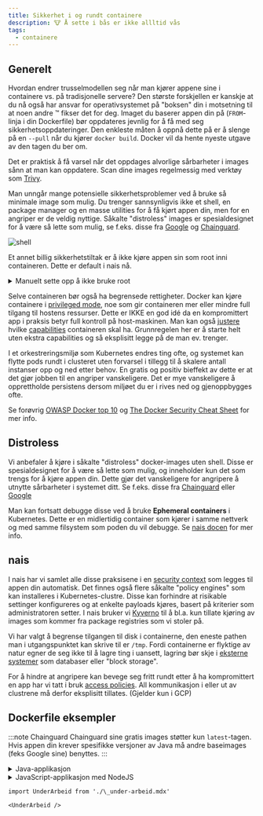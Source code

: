 ```yaml
---
title: Sikkerhet i og rundt containere
description: 🐮 Å sette i bås er ikke allltid vås
tags:
  - containere
---
```


## Generelt

Hvordan endrer trusselmodellen seg når man kjører appene sine i containere vs. på tradisjonelle servere? Den største forskjellen er kanskje at du nå også har ansvar for operativsystemet på "boksen" din i motsetning til at noen andre ™️ fikser det for deg. Imaget du baserer appen din på (`FROM`-linja i din Dockerfile) bør oppdateres jevnlig for å få med seg sikkerhetsoppdateringer. Den enkleste måten å oppnå dette på er å slenge på en `--pull` når du kjører `docker build`. Docker vil da hente nyeste utgave av den tagen du ber om.

Det er praktisk å få varsel når det oppdages alvorlige sårbarheter i images sånn at man kan oppdatere. Scan dine images regelmessig med verktøy som [Trivy](https://github.com/aquasecurity/trivy).

Man unngår mange potensielle sikkerhetsproblemer ved å bruke så minimale image som mulig. Du trenger sannsynligvis ikke et shell, en package manager og en masse utilities for å få kjørt appen din, men for en angriper er de veldig nyttige. Såkalte "distroless" images er spesialdesignet for å være så lette som mulig, se f.eks. disse fra [Google](https://github.com/GoogleContainerTools/distroless) og [Chainguard](https://github.com/chainguard-images).

![shell](/img/cantdont.jpg "shell")

Et annet billig sikkerhetstiltak er å ikke kjøre appen sin som root inni containeren. Dette er default i nais nå.

<details>
<summary>Manuelt sette opp å ikke bruke root</summary>

Mange images har i utgangspunktet root som eneste bruker, og vil derfor kjøre appen din som root med mindre du ber om noe annet. Fikses ved å legge noe sånn som dette inn i din `Dockerfile` (_før_ `ENTRYPOINT` og `CMD`-linjer):

```bash
RUN useradd --uid 10000 runner
USER 10000
```

</details>

Selve containeren bør også ha begrensede rettigheter. Docker kan kjøre containere i [privileged mode](https://www.docker.com/blog/docker-can-now-run-within-docker/), noe som gir containeren mer eller mindre full tilgang til hostens ressurser. Dette er IKKE en god idé da en kompromittert app i praksis betyr full kontroll på host-maskinen. Man kan også [justere](https://docs.docker.com/engine/reference/run/#runtime-privilege-and-linux-capabilities) hvilke [capabilities](https://book.hacktricks.xyz/linux-hardening/privilege-escalation/linux-capabilities) containeren skal ha. Grunnregelen her er å starte helt uten ekstra capabilities og så eksplisitt legge på de man ev. trenger.

I et orkestreringsmiljø som Kubernetes endres ting ofte, og systemet kan flytte pods rundt i clusteret uten forvarsel i tillegg til å skalere antall instanser opp og ned etter behov. En gratis og positiv bieffekt av dette er at det gjør jobben til en angriper vanskeligere. Det er mye vanskeligere å opprettholde persistens dersom miljøet du er i rives ned og gjenoppbygges ofte.

Se forøvrig [OWASP Docker top 10](https://github.com/OWASP/Docker-Security/blob/main/dist/owasp-docker-security.pdf) og [The Docker Security Cheat Sheet](https://cheatsheetseries.owasp.org/cheatsheets/Docker_Security_Cheat_Sheet.html) for mer info.

## Distroless

Vi anbefaler å kjøre i såkalte "distroless" docker-images uten shell. Disse er spesialdesignet for å være så lette som mulig, og inneholder kun det som trengs for å kjøre appen din. Dette gjør det vanskeligere for angripere å utnytte sårbarheter i systemet ditt. Se f.eks. disse fra [Chainguard](https://github.com/chainguard-images) eller [Google](https://github.com/GoogleContainerTools/distroless)

Man kan fortsatt debugge disse ved å bruke **Ephemeral containers** i Kubernetes. Dette er en midlertidig container som kjører i samme nettverk og med samme filsystem som poden du vil debugge. Se [nais docen](https://docs.nais.io/workloads/explanations/ephemeral-containers/) for mer info.

## nais

I nais har vi samlet alle disse praksisene i en [security context](https://doc.nais.io/nais-application/securitycontext/) som legges til appen din automatisk.
Det finnes også flere såkalte "policy engines" som kan installeres i Kubernetes-clustre.
Disse kan forhindre at risikable settinger konfigureres og at enkelte payloads kjøres, basert på kriterier som administratoren setter.
I nais bruker vi [Kyverno](https://kyverno.io/) til å bl.a. kun tillate kjøring av images som kommer fra package registries som vi stoler på.

Vi har valgt å begrense tilgangen til disk i containerne, den eneste pathen man i utgangspunktet kan skrive til er `/tmp`. Fordi containerne er flyktige av natur egner de seg ikke til å lagre ting i uansett, lagring bør skje i [eksterne systemer](https://doc.nais.io/persistence/responsibilities/) som databaser eller "block storage".

For å hindre at angripere kan bevege seg fritt rundt etter å ha kompromittert en app har vi tatt i bruk [access policies](https://doc.nais.io/nais-application/access-policy/). All kommunikasjon i eller ut av clustrene må derfor eksplisitt tillates. (Gjelder kun i GCP)

## Dockerfile eksempler

:::note Chainguard
Chainguard sine gratis images støtter kun `latest`-tagen. Hvis appen din krever spesifikke versjoner av Java må andre baseimages (feks Google sine) benyttes.
:::

<details>
<summary>Java-applikasjon</summary>

```bash
FROM cgr.dev/chainguard/jre

COPY build/libs/app.jar /app.jar

ENTRYPOINT ["java", "-jar", "/app.jar"]
```

```bash
FROM gcr.io/distroless/java21

COPY build/libs/app.jar /app.jar

ENTRYPOINT ["java", "-jar", "/app.jar"]
```

:::note
Husk og sjekke om du er avhengig av norsk tidssone og locale i din applikasjon.
:::

```bash
ENV LANG='nb_NO.UTF-8' LANGUAGE='nb_NO:nb' LC_ALL='nb:NO.UTF-8' TZ="Europe/Oslo"
```

</details>

<details>
<summary>JavaScript-applikasjon med NodeJS</summary>

```bash
FROM cgr.dev/chainguard/node:latest
ENV NODE_ENV=production

WORKDIR /app

COPY /my/stuff/ /app

ENTRYPOINT ["/nodejs/bin/node", "my-app.js"]
```

```bash
FROM gcr.io/distroless/nodejs20-debian12
ENV NODE_ENV=production

WORKDIR /app

USER nonroot

COPY /my/stuff/ /app

ENTRYPOINT ["/nodejs/bin/node", "my-app.js"]
```

</details>

```mdx-code-block
import UnderArbeid from './\_under-arbeid.mdx'

<UnderArbeid />
```
